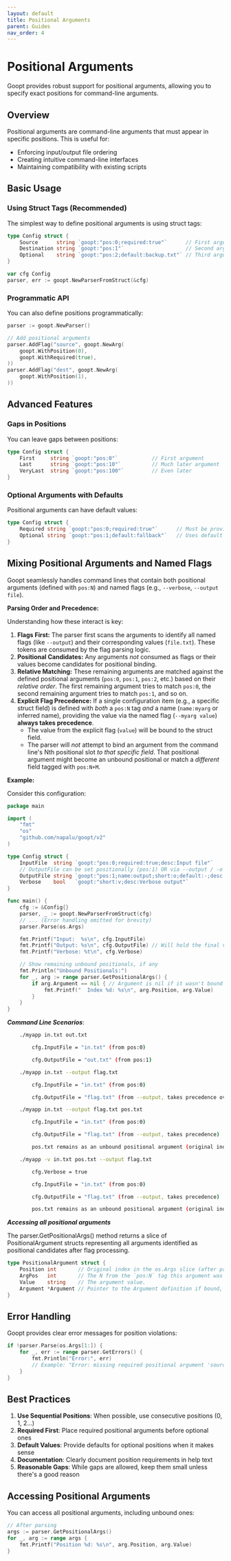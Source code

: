 ```yaml
---
layout: default
title: Positional Arguments
parent: Guides
nav_order: 4
---
```


# Positional Arguments

Goopt provides robust support for positional arguments, allowing you to specify exact positions for command-line arguments.

## Overview

Positional arguments are command-line arguments that must appear in specific positions. This is useful for:
- Enforcing input/output file ordering
- Creating intuitive command-line interfaces
- Maintaining compatibility with existing scripts

## Basic Usage

### Using Struct Tags (Recommended)

The simplest way to define positional arguments is using struct tags:

```go
type Config struct {
    Source      string `goopt:"pos:0;required:true"`      // First argument
    Destination string `goopt:"pos:1"`                    // Second argument
    Optional    string `goopt:"pos:2;default:backup.txt"` // Third argument with default
}

var cfg Config
parser, err := goopt.NewParserFromStruct(&cfg)
```

### Programmatic API

You can also define positions programmatically:

```go
parser := goopt.NewParser()

// Add positional arguments
parser.AddFlag("source", goopt.NewArg(
    goopt.WithPosition(0),
    goopt.WithRequired(true),
))
parser.AddFlag("dest", goopt.NewArg(
    goopt.WithPosition(1),
))
```

## Advanced Features

### Gaps in Positions

You can leave gaps between positions:

```go
type Config struct {
    First     string `goopt:"pos:0"`           // First argument
    Last      string `goopt:"pos:10"`          // Much later argument
    VeryLast  string `goopt:"pos:100"`         // Even later
}
```

### Optional Arguments with Defaults

Positional arguments can have default values:

```go
type Config struct {
    Required string `goopt:"pos:0;required:true"`      // Must be provided
    Optional string `goopt:"pos:1;default:fallback"`   // Uses default if missing
}
```

## Mixing Positional Arguments and Named Flags

Goopt seamlessly handles command lines that contain both positional arguments (defined with `pos:N`) and named flags (e.g., `--verbose`, `--output file`).

**Parsing Order and Precedence:**

Understanding how these interact is key:

1.  **Flags First:** The parser first scans the arguments to identify all named flags (like `--output`) and their corresponding values (`file.txt`). These tokens are consumed by the flag parsing logic.
2.  **Positional Candidates:** Any arguments *not* consumed as flags or their values become candidates for positional binding.
3.  **Relative Matching:** These remaining arguments are matched against the defined positional arguments (`pos:0`, `pos:1`, `pos:2`, etc.) based on their *relative order*. The first remaining argument tries to match `pos:0`, the second remaining argument tries to match `pos:1`, and so on.
4.  **Explicit Flag Precedence:** If a single configuration item (e.g., a specific struct field) is defined with *both* a `pos:N` tag *and* a name (`name:myarg` or inferred name), providing the value via the named flag (`--myarg value`) **always takes precedence**.
    *   The value from the explicit flag (`value`) will be bound to the struct field.
    *   The parser will *not* attempt to bind an argument from the command line's Nth positional slot *to that specific field*. That positional argument might become an unbound positional or match a *different* field tagged with `pos:N+M`.

**Example:**

Consider this configuration:

```go
package main

import (
	"fmt"
	"os"
	"github.com/napalu/goopt/v2"
)

type Config struct {
	InputFile  string `goopt:"pos:0;required:true;desc:Input file"`
	// OutputFile can be set positionally (pos:1) OR via --output / -o
	OutputFile string `goopt:"pos:1;name:output;short:o;default:-;desc:Output file ('-' for stdout)"`
	Verbose    bool   `goopt:"short:v;desc:Verbose output"`
}

func main() {
	cfg := &Config{}
	parser, _ := goopt.NewParserFromStruct(cfg)
	// ... (Error handling omitted for brevity)
	parser.Parse(os.Args)

	fmt.Printf("Input:  %s\n", cfg.InputFile)
	fmt.Printf("Output: %s\n", cfg.OutputFile) // Will hold the final value
	fmt.Printf("Verbose: %t\n", cfg.Verbose)

	// Show remaining unbound positionals, if any
	fmt.Println("Unbound Positionals:")
	for _, arg := range parser.GetPositionalArgs() {
		if arg.Argument == nil { // Argument is nil if it wasn't bound to a pos:N field
			fmt.Printf("  Index %d: %s\n", arg.Position, arg.Value)
		}
	}
}
```

***Command Line Scenarios***:

```bash
    ./myapp in.txt out.txt

        cfg.InputFile = "in.txt" (from pos:0)

        cfg.OutputFile = "out.txt" (from pos:1)

    ./myapp in.txt --output flag.txt

        cfg.InputFile = "in.txt" (from pos:0)

        cfg.OutputFile = "flag.txt" (from --output, takes precedence over default for pos:1)

    ./myapp in.txt --output flag.txt pos.txt

        cfg.InputFile = "in.txt" (from pos:0)

        cfg.OutputFile = "flag.txt" (from --output, takes precedence)

        pos.txt remains as an unbound positional argument (original index 3), available via GetPositionalArgs() but not bound to cfg.OutputFile.

    ./myapp -v in.txt pos.txt --output flag.txt

        cfg.Verbose = true

        cfg.InputFile = "in.txt" (from pos:0)

        cfg.OutputFile = "flag.txt" (from --output, takes precedence)

        pos.txt remains as an unbound positional argument (original index 2).
```

***Accessing all positional arguments***

The parser.GetPositionalArgs() method returns a slice of PositionalArgument structs representing all arguments identified as positional candidates after flag processing.

```go
type PositionalArgument struct {
    Position int       // Original index in the os.Args slice (after program name).
    ArgPos   int       // The N from the `pos:N` tag this argument was bound to (or relative index if unbound).
    Value    string    // The argument value.
    Argument *Argument // Pointer to the Argument definition if bound, otherwise nil.
}
```
## Error Handling

Goopt provides clear error messages for position violations:

```go
if !parser.Parse(os.Args[1:]) {
    for _, err := range parser.GetErrors() {
        fmt.Println("Error:", err)
        // Example: "Error: missing required positional argument 'source' at position 0"
    }
}
```

## Best Practices

1. **Use Sequential Positions**: When possible, use consecutive positions (0, 1, 2...)
2. **Required First**: Place required positional arguments before optional ones
3. **Default Values**: Provide defaults for optional positions when it makes sense
4. **Documentation**: Clearly document position requirements in help text
5. **Reasonable Gaps**: While gaps are allowed, keep them small unless there's a good reason

## Accessing Positional Arguments

You can access all positional arguments, including unbound ones:

```go
// After parsing
args := parser.GetPositionalArgs()
for _, arg := range args {
    fmt.Printf("Position %d: %s\n", arg.Position, arg.Value)
}
```
